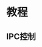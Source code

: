 <!--
 * @Author: zhangweiyuan-Royal
 * @LastEditTime: 2021-08-10 21:50:35
 * @Description: 
 * @FilePath: /myindex/Tutorial.md
-->
# 教程

## IPC控制

